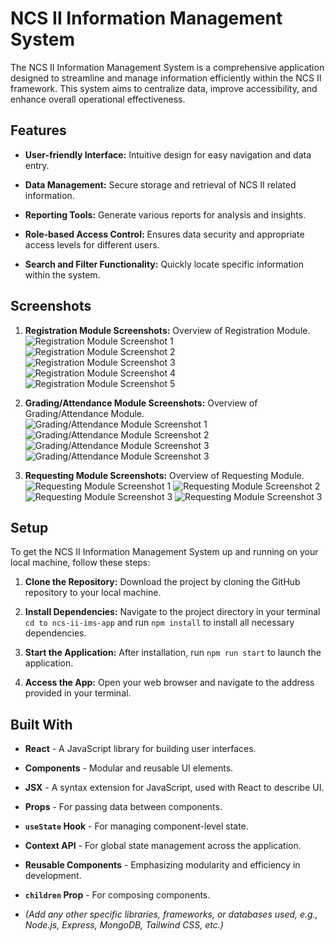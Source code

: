 # NCS II Information Management System

The NCS II Information Management System is a comprehensive application designed to streamline and manage information efficiently within the NCS II framework. This system aims to centralize data, improve accessibility, and enhance overall operational effectiveness.

## Features

* **User-friendly Interface:** Intuitive design for easy navigation and data entry.

* **Data Management:** Secure storage and retrieval of NCS II related information.

* **Reporting Tools:** Generate various reports for analysis and insights.

* **Role-based Access Control:** Ensures data security and appropriate access levels for different users.

* **Search and Filter Functionality:** Quickly locate specific information within the system.

## Screenshots

1. **Registration Module Screenshots:** Overview of Registration Module.
![Registration Module Screenshot 1](screenshots/student1sc.png)
![Registration Module Screenshot 2](screenshots/student2sc.png)
![Registration Module Screenshot 3](screenshots/student3sc.png)
![Registration Module Screenshot 4](screenshots/studentmobile1sc.png)
![Registration Module Screenshot 5](screenshots/studentmobile2sc.png)

3. **Grading/Attendance Module Screenshots:** Overview of Grading/Attendance Module.
![Grading/Attendance Module Screenshot 1](screenshots/grade1sc.png)
![Grading/Attendance Module Screenshot 2](screenshots/grade2sc.png)
![Grading/Attendance Module Screenshot 3](screenshots/grade3sc.png)
![Grading/Attendance Module Screenshot 3](screenshots/grademobile1sc.png)

4. **Requesting Module Screenshots:** Overview of Requesting Module.
![Requesting Module Screenshot 1](screenshots/request1sc.png)
![Requesting Module Screenshot 2](screenshots/request2sc.png)
![Requesting Module Screenshot 3](screenshots/request3sc.png)
![Requesting Module Screenshot 3](screenshots/requestmobile1sc.png)

## Setup

To get the NCS II Information Management System up and running on your local machine, follow these steps:

1. **Clone the Repository:** Download the project by cloning the GitHub repository to your local machine.

2. **Install Dependencies:** Navigate to the project directory in your terminal `cd to ncs-ii-ims-app` and run `npm install` to install all necessary dependencies.

3. **Start the Application:** After installation, run `npm run start` to launch the application.

4. **Access the App:** Open your web browser and navigate to the address provided in your terminal.

## Built With

* **React** - A JavaScript library for building user interfaces.

* **Components** - Modular and reusable UI elements.

* **JSX** - A syntax extension for JavaScript, used with React to describe UI.

* **Props** - For passing data between components.

* **`useState` Hook** - For managing component-level state.

* **Context API** - For global state management across the application.

* **Reusable Components** - Emphasizing modularity and efficiency in development.

* **`children` Prop** - For composing components.

* *(Add any other specific libraries, frameworks, or databases used, e.g., Node.js, Express, MongoDB, Tailwind CSS, etc.)*
